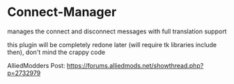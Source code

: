 # Connect-Manager
manages the connect and disconnect messages with full translation support

this plugin will be completely redone later (will require tk libraries include then), don't mind the crappy code

AlliedModders Post: https://forums.alliedmods.net/showthread.php?p=2732979
